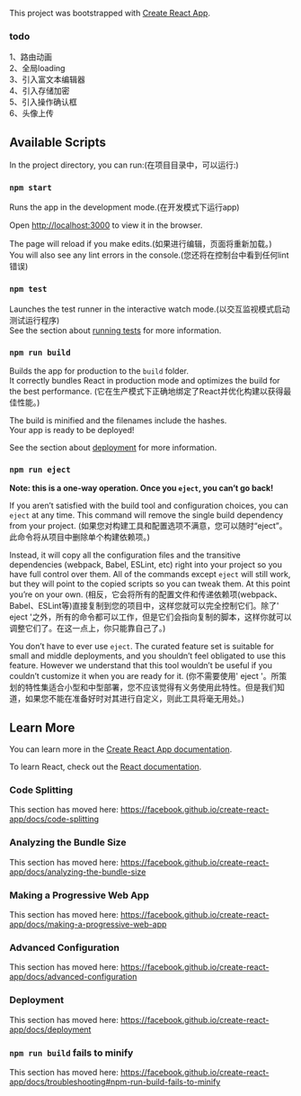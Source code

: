 This project was bootstrapped with [Create React App](https://github.com/facebook/create-react-app).

### todo
1、路由动画<br />
2、全局loading<br />
3、引入富文本编辑器<br />
4、引入存储加密<br />
5、引入操作确认框<br />
6、头像上传<br />

## Available Scripts

In the project directory, you can run:(在项目目录中，可以运行:)

### `npm start`

Runs the app in the development mode.(在开发模式下运行app)<br />

Open [http://localhost:3000](http://localhost:3000) to view it in the browser.

The page will reload if you make edits.(如果进行编辑，页面将重新加载。)<br />
You will also see any lint errors in the console.(您还将在控制台中看到任何lint错误)

### `npm test`

Launches the test runner in the interactive watch mode.(以交互监视模式启动测试运行程序)<br />
See the section about [running tests](https://facebook.github.io/create-react-app/docs/running-tests) for more information.

### `npm run build`

Builds the app for production to the `build` folder.<br />
It correctly bundles React in production mode and optimizes the build for the best performance.
(它在生产模式下正确地绑定了React并优化构建以获得最佳性能。)

The build is minified and the filenames include the hashes.<br />
Your app is ready to be deployed!

See the section about [deployment](https://facebook.github.io/create-react-app/docs/deployment) for more information.

### `npm run eject`

**Note: this is a one-way operation. Once you `eject`, you can’t go back!**

If you aren’t satisfied with the build tool and configuration choices, you can `eject` at any time. This command will remove the single build dependency from your project.
(如果您对构建工具和配置选项不满意，您可以随时“eject”。此命令将从项目中删除单个构建依赖项。)

Instead, it will copy all the configuration files and the transitive dependencies (webpack, Babel, ESLint, etc) right into your project so you have full control over them. All of the commands except `eject` will still work, but they will point to the copied scripts so you can tweak them. At this point you’re on your own.
(相反，它会将所有的配置文件和传递依赖项(webpack、Babel、ESLint等)直接复制到您的项目中，这样您就可以完全控制它们。除了' eject '之外，所有的命令都可以工作，但是它们会指向复制的脚本，这样你就可以调整它们了。在这一点上，你只能靠自己了。)

You don’t have to ever use `eject`. The curated feature set is suitable for small and middle deployments, and you shouldn’t feel obligated to use this feature. However we understand that this tool wouldn’t be useful if you couldn’t customize it when you are ready for it.
(你不需要使用' eject '。所策划的特性集适合小型和中型部署，您不应该觉得有义务使用此特性。但是我们知道，如果您不能在准备好时对其进行自定义，则此工具将毫无用处。)

## Learn More

You can learn more in the [Create React App documentation](https://facebook.github.io/create-react-app/docs/getting-started).

To learn React, check out the [React documentation](https://reactjs.org/).

### Code Splitting

This section has moved here: https://facebook.github.io/create-react-app/docs/code-splitting

### Analyzing the Bundle Size

This section has moved here: https://facebook.github.io/create-react-app/docs/analyzing-the-bundle-size

### Making a Progressive Web App

This section has moved here: https://facebook.github.io/create-react-app/docs/making-a-progressive-web-app

### Advanced Configuration

This section has moved here: https://facebook.github.io/create-react-app/docs/advanced-configuration

### Deployment

This section has moved here: https://facebook.github.io/create-react-app/docs/deployment

### `npm run build` fails to minify

This section has moved here: https://facebook.github.io/create-react-app/docs/troubleshooting#npm-run-build-fails-to-minify

